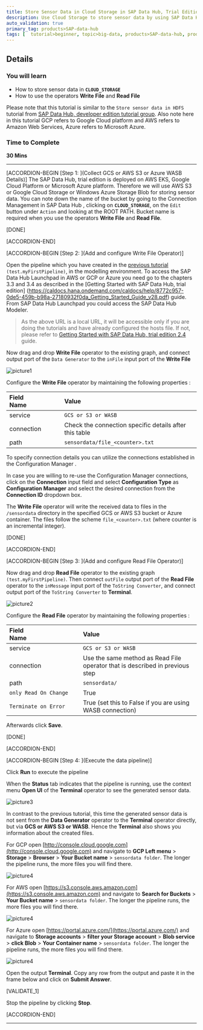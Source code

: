```yaml
---
title: Store Sensor Data in Cloud Storage in SAP Data Hub, Trial Edition 2.5
description: Use Cloud Storage to store sensor data by using SAP Data Hub, trial edition 2.5.
auto_validation: true
primary_tag: products>SAP-data-hub
tags: [  tutorial>beginner, topic>big-data, products>SAP-data-hub, products>SAP-vora ]
---
```


## Details
### You will learn  
- How to store sensor data in **`CLOUD_STORAGE`**
- How to use the operators **Write File** and **Read File**

Please note that this tutorial is similar to the `Store sensor data in HDFS` tutorial from [SAP Data Hub, developer edition tutorial group](https://developers.SAP.com/group.datahub-pipelines.html).
Also note here in this tutorial GCP refers to Google Cloud platform and AWS refers to Amazon Web Services, Azure refers to Microsoft Azure.

### Time to Complete
**30 Mins**

---

[ACCORDION-BEGIN [Step 1: ](Collect GCS or AWS S3 or Azure WASB Details)]
The SAP Data Hub, trial edition is deployed on AWS EKS, Google Cloud Platform or Microsoft Azure platform. Therefore we will use AWS S3 or Google Cloud Storage or Windows Azure Storage Blob for storing sensor data. You can note down the name of the bucket by going to the Connection Management in SAP Data Hub , clicking on **`CLOUD_STORAGE`**, on the `Edit` button under `Action` and looking at the ROOT PATH. Bucket name is required when you use the operators **Write File** and **Read File**.

[DONE]

[ACCORDION-END]

[ACCORDION-BEGIN [Step 2: ](Add and configure Write File Operator)]

Open the pipeline which you have created in the [previous tutorial](datahub-trial-v2-pipelines-part01) `(test.myFirstPipeline)`, in the modelling environment. To access the SAP Data Hub Launchpad in AWS or GCP or Azure you need go to the chapters 3.3 and 3.4 as described in the [Getting Started with SAP Data Hub, trial edition] (https://caldocs.hana.ondemand.com/caldocs/help/8772c957-0de5-459b-b98a-27180932f0da_Getting_Started_Guide_v28.pdf) guide. From SAP Data Hub Launchpad you could access the SAP Data Hub Modeler.

>As the above URL is a local URL, it will be accessible only if you are doing the tutorials and have already configured the hosts file. If not, please refer to [Getting Started with SAP Data Hub, trial edition 2.4](https://caldocs.hana.ondemand.com/caldocs/help/8772c957-0de5-459b-b98a-27180932f0da_Getting_Started_Guide_v28.pdf) guide.

 Now drag and drop **Write File** operator to the existing graph, and connect output port of the `Data Generator` to the `inFile` input port of the **Write File**

![picture1](datahub-trial-v2-pipelines-part02-1.png)

Configure the **Write File** operator by maintaining the following properties :

|  Field Name&nbsp;&nbsp;&nbsp;&nbsp;&nbsp;&nbsp;&nbsp;&nbsp;&nbsp;&nbsp;&nbsp;&nbsp;&nbsp;     | Value
|  :------------- | :-------------
| service  | `GCS or S3 or WASB`
| connection | Check the connection specific details after this table
|  path  | `sensordata/file_<counter>.txt`

To specify connection details you can utilize the connections established in the Configuration Manager .

In case you are willing to re-use the Configuration Manager connections, click on the **Connection** input field and select **Configuration Type** as **Configuration Manager** and select the desired connection from the **Connection ID** dropdown box.

The **Write File** operator will write the received data to files in the `/sensordata` directory in the specified GCS or AWS S3 bucket or Azure container. The files follow the scheme `file_<counter>.txt` (where counter is an incremental integer).

[DONE]

[ACCORDION-END]


[ACCORDION-BEGIN [Step 3: ](Add and configure Read File Operator)]

Now drag and drop **Read File** operator to the existing graph `(test.myFirstPipeline)`. Then connect `outFile` output port of the **Read File** operator to the `inMessage` input port of the `ToString Converter`, and connect output port of the `ToString Converter` to **Terminal**.

![picture2](datahub-trial-v2-pipelines-part02-2.png)

Configure the **Read File** operator by maintaining the following properties :

|  Field Name&nbsp;&nbsp;&nbsp;&nbsp;&nbsp;&nbsp;&nbsp;&nbsp;&nbsp;&nbsp;&nbsp;&nbsp;&nbsp;&nbsp;&nbsp;&nbsp;&nbsp;&nbsp;&nbsp;&nbsp;&nbsp;&nbsp;&nbsp;&nbsp;&nbsp;&nbsp;&nbsp;     | Value
|  :------------- | :-------------
| service  | `GCS or S3 or WASB`
| connection | Use the same method as Read File operator that is described in previous step
|  path  | `sensordata/`
|  `only Read On Change`  | True
|  `Terminate on Error`  | True (set this to False if you are using WASB connection)

Afterwards click **Save**.

[DONE]

[ACCORDION-END]

[ACCORDION-BEGIN [Step 4: ](Execute the data pipeline)]

Click **Run** to execute the pipeline

When the **Status** tab indicates that the pipeline is running, use the context menu **Open UI** of the **Terminal** operator to see the generated sensor data.

![picture3](datahub-trial-v2-pipelines-part02-3.png)

In contrast to the previous tutorial, this time the generated sensor data is not sent from the **Data Generator** operator to the **Terminal** operator directly, but via **GCS or AWS S3 or WASB**. Hence the **Terminal** also shows you information about the created files.

For GCP open [http://console.cloud.google.com](http://console.cloud.google.com) and navigate to **GCP Left menu** > **Storage** > **Browser** > **Your Bucket name** > `sensordata folder`. The longer the pipeline runs, the more files you will find there.

![picture4](datahub-trial-v2-pipelines-part02-4.png)

For AWS open [https://s3.console.aws.amazon.com](https://s3.console.aws.amazon.com) and navigate to **Search for Buckets** > **Your Bucket name** > `sensordata folder`. The longer the pipeline runs, the more files you will find there.

![picture4](datahub-trial-v2-pipelines-part02-5.png)

For Azure open [https://portal.azure.com/](https://portal.azure.com/) and navigate to **Storage accounts** > **filter your Storage account** > **Blob service** > **click Blob** > **Your Container name** > `sensordata folder`. The longer the pipeline runs, the more files you will find there.

![picture4](datahub-trial-v2-pipelines-part02-6.png)

Open the output **Terminal**. Copy any row from the output and paste it in the frame below and click on **Submit Answer**.

[VALIDATE_1]

Stop the pipeline by clicking **Stop**.

[ACCORDION-END]

---

